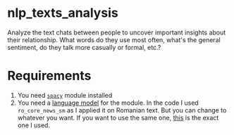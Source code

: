 # nlp_texts_analysis
Analyze the text chats between people to uncover important insights about their relationship. What words do they use most often, what's the general sentiment, do they talk more casually or formal, etc.?

# Requirements
1. You need [`spacy`](https://spacy.io/usage) module installed 
2. You need a [language model](https://spacy.io/usage/models#languages) for the module. In the code I used `ro_core_news_sm` as I applied it on Romanian text. But you can change to whatever you want. 
If you want to use the same one, [this](https://spacy.io/models/ro#ro_core_news_sm) is the exact one I used.
